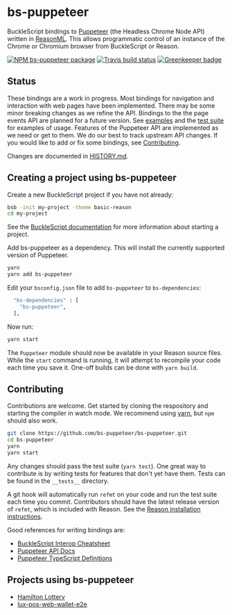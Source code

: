 # bs-puppeteer

BuckleScript bindings to
[Puppeteer](https://github.com/GoogleChrome/puppeteer)
(the Headless Chrome Node API)
written in [ReasonML](https://reasonml.github.io).
This allows programmatic control of an instance of the Chrome or Chromium browser
from BuckleScript or Reason.

[![NPM bs-puppeteer package](https://img.shields.io/npm/v/bs-puppeteer.svg)](https://npmjs.org/package/bs-puppeteer)
[![Travis build status](https://travis-ci.org/bs-puppeteer/bs-puppeteer.svg?branch=master)](https://travis-ci.org/bs-puppeteer/bs-puppeteer)
[![Greenkeeper badge](https://badges.greenkeeper.io/bs-puppeteer/bs-puppeteer.svg)](https://greenkeeper.io/)

## Status

These bindings are a work in progress.
Most bindings for navigation and interaction with web pages have been implemented.
There may be some minor breaking changes as we refine the API.
Bindings to the the page events API are planned for a future version.
See [examples](examples/) and the [test suite](__tests__/puppeteer_test.re)
for examples of usage.
Features of the Puppeteer API are implemented as we need or get to them.
We do our best to track upstream API changes.
If you would like to add or fix some bindings, see [Contributing](#contributing).

Changes are documented in [HISTORY.md](HISTORY.md).

## Creating a project using bs-puppeteer

Create a new BuckleScript project if you have not already:

```sh
bsb -init my-project -theme basic-reason
cd my-project
```

See the
[BuckleScript documentation](https://bucklescript.github.io/docs/en/installation.html)
for more information about starting a project.

Add bs-puppeteer as a dependency.
This will install the currently supported version of Puppeteer.

```sh
yarn
yarn add bs-puppeteer
```

Edit your `bsconfig.json` file to add `bs-puppeteer` to `bs-dependencies`:

```sh
  "bs-dependencies" : [
    "bs-puppeteer",
  ],
```

Now run:

```sh
yarn start
```

The `Puppeteer` module should now be available in your Reason source files.
While the `start` command is running, it will attempt to recompile your code each time you save it.
One-off builds can be done with `yarn build`.

## Contributing

Contributions are welcome.
Get started by cloning the respository and starting the compiler in watch mode.
We recommend using [yarn](https://yarnpkg.com/), but `npm` should also work.

```sh
git clone https://github.com/bs-puppeteer/bs-puppeteer.git
cd bs-puppeteer
yarn
yarn start
```

Any changes should pass the test suite (`yarn test`).
One great way to contribute is by writing tests for features that don't yet have them.
Tests can be found in the `__tests__` directory.

A git hook will automatically run `refmt` on your code and run the test suite each time you commit.
Contributors should have the latest release version of `refmt`, which is included with Reason.
See the [Reason installation instructions](https://reasonml.github.io/docs/en/installation).

Good references for writing bindings are:

- [BuckleScript Interop Cheatsheet](https://bucklescript.github.io/docs/en/interop-cheatsheet.html)
- [Puppeteer API Docs](https://pptr.dev)
- [Puppeteer TypeScript Definitions](https://github.com/DefinitelyTyped/DefinitelyTyped/blob/master/types/puppeteer/index.d.ts)

## Projects using bs-puppeteer

- [Hamilton Lottery](https://github.com/jrdrg/hamilton-lottery)
- [lux-pos-web-wallet-e2e](https://github.com/rej156/lux-pos-web-wallet-e2e)
